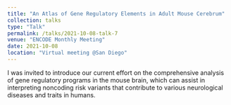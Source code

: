 ```yaml
---
title: "An Atlas of Gene Regulatory Elements in Adult Mouse Cerebrum"
collection: talks
type: "Talk"
permalink: /talks/2021-10-08-talk-7
venue: "ENCODE Monthly Meeting"
date: 2021-10-08
location: "Virtual meeting @San Diego"
---
```


I was invited to introduce our current effort on the comprehensive analysis of gene regulatory programs in the mouse brain, which can assist in interpreting noncoding risk variants that contribute to various neurological diseases and traits in humans.
